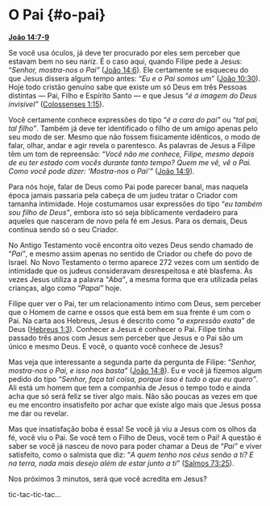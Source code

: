 # O Pai {#o-pai}

[**João 14:7-9**](http://bibliaonline.com.br/acf/jo/14/7-9)

Se você usa óculos, já deve ter procurado por eles sem perceber que estavam bem no seu nariz. É o caso aqui, quando Filipe pede a Jesus: “_Senhor, mostra-nos o Pai”_ ([João 14:6](http://bibliaonline.com.br/acf/jo/14/6)). Ele certamente se esqueceu do que Jesus dissera algum tempo antes: “_Eu e o Pai somos um”_ ([João 10:30](http://bibliaonline.com.br/acf/jo/10/30)). Hoje todo cristão genuíno sabe que existe um só Deus em três Pessoas distintas — Pai, Filho e Espírito Santo — e que Jesus “_é a imagem do Deus invisível”_ ([Colossenses 1:15](http://bibliaonline.com.br/acf/cl/1/15)).

Você certamente conhece expressões do tipo “_é a cara do pai”_ ou “_tal pai, tal filho”_. Também já deve ter identificado o filho de um amigo apenas pelo seu modo de ser. Mesmo que não fossem fisicamente idênticos, o modo de falar, olhar, andar e agir revela o parentesco. As palavras de Jesus a Filipe têm um tom de repreensão: “_Você não me conhece, Filipe, mesmo depois de eu ter estado com vocês durante tanto tempo? Quem me vê, vê o Pai. Como você pode dizer: ‘Mostra-nos o Pai’”_ ([João 14:9](http://bibliaonline.com.br/acf/jo/14/9)).

Para nós hoje, falar de Deus como Pai pode parecer banal, mas naquela época jamais passaria pela cabeça de um judeu tratar o Criador com tamanha intimidade. Hoje costumamos usar expressões do tipo “_eu também sou filho de Deus”_, embora isto só seja biblicamente verdadeiro para aqueles que nasceram de novo pela fé em Jesus. Para os demais, Deus continua sendo só o seu Criador.

No Antigo Testamento você encontra oito vezes Deus sendo chamado de “_Pai”_, e mesmo assim apenas no sentido de Criador ou chefe do povo de Israel. No Novo Testamento o termo aparece 272 vezes com um sentido de intimidade que os judeus consideravam desrespeitosa e até blasfema. Às vezes Jesus utiliza a palavra “_Aba”_, a mesma forma que era utilizada pelas crianças, algo como “_Papai”_ hoje.

Filipe quer ver o Pai, ter um relacionamento íntimo com Deus, sem perceber que o Homem de carne e ossos que está bem em sua frente é um com o Pai. Na carta aos Hebreus, Jesus é descrito como “_a expressão exata”_ de Deus ([Hebreus 1:3](http://bibliaonline.com.br/acf/hb/1/3)). Conhecer a Jesus é conhecer o Pai. Filipe tinha passado três anos com Jesus sem perceber que Jesus e o Pai são um único e mesmo Deus. E você, o quanto você conhece de Jesus?

Mas veja que interessante a segunda parte da pergunta de Filipe: “_Senhor, mostra-nos o Pai, e isso nos basta”_ ([João 14:8](http://bibliaonline.com.br/acf/jo/14/8)). Eu e você já fizemos algum pedido do tipo “_Senhor, faça tal coisa, porque isso é tudo o que eu quero”_. Ali está um homem que tem a companhia de Jesus o tempo todo e ainda acha que só será feliz se tiver algo mais. Não são poucas as vezes em que eu me encontro insatisfeito por achar que existe algo mais que Jesus possa me dar ou revelar.

Mas que insatisfação boba é essa! Se você já viu a Jesus com os olhos da fé, você viu o Pai. Se você tem o Filho de Deus, você tem o Pai! A questão é saber se você já nasceu de novo para poder chamar a Deus de “_Pai”_ e viver satisfeito, como o salmista que diz: “_A quem tenho nos céus senão a ti? E na terra, nada mais desejo além de estar junto a ti”_ ([Salmos 73:25](http://bibliaonline.com.br/acf/sl/73/25)).

Nos próximos 3 minutos, será que você acredita em Jesus?

tic-tac-tic-tac...